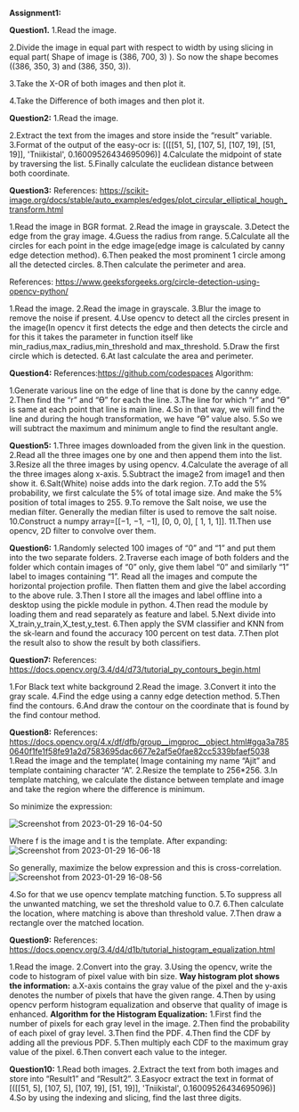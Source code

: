 **Assignment1:**

**Question1.** 
 1.Read the image.
 
 2.Divide the image in equal part with respect to width by using slicing in equal part( Shape of image is (386, 700, 3) ). So now the shape becomes ((386, 350, 3) and (386, 350, 3)).
 
 3.Take the X-OR of both images and then plot it.
 
 4.Take the Difference of both images and then plot it.

**Question2:**
 1.Read the image.
 
 2.Extract the text from the images and store inside the “result” variable.
 3.Format of the output of the easy-ocr is:                                                                      [([[51, 5], [107, 5], [107, 19], [51, 19]], 'Tniikistal', 0.16009526434695096)]
 4.Calculate the midpoint of state by traversing the list.
 5.Finally calculate the euclidean distance between both coordinate.
 
**Question3:**
References: https://scikit-image.org/docs/stable/auto_examples/edges/plot_circular_elliptical_hough_transform.html

 1.Read the image in BGR format.
 2.Read the image in grayscale.
 3.Detect the edge from the gray image.
 4.Guess the radius from range.
 5.Calculate all the circles for each point in the edge image(edge  image is calculated by canny edge detection method).
 6.Then peaked the most prominent 1 circle among all the detected circles.
 8.Then calculate the perimeter and area.
 
References: https://www.geeksforgeeks.org/circle-detection-using-opencv-python/

 1.Read the image.
 2.Read the image in grayscale.
 3.Blur the image to remove the noise if present.
 4.Use opencv to detect all the circles present in the image(In opencv it first detects the edge and then detects the circle and for this it takes the parameter in function itself like min_radius,max_radius,min_threshold and max_threshold.
 5.Draw the first circle which is detected.
 6.At last calculate the area and perimeter.

**Question4:**
References:https://github.com/codespaces
Algorithm:

 1.Generate various line on the edge of line that is done by the canny edge.
 2.Then find the “r” and “Ө” for each the line.
 3.The line for which “r” and “Ө” is same at each point that line is main line.
 4.So in that way, we will find the line and during the hough transformation, we have “Ө” value also.
 5.So we will subtract the maximum and minimum angle to find the resultant angle.
 
**Question5:**
 1.Three images downloaded from the given link in the question.
 2.Read all the three images one by one and then append them into the list.
 3.Resize all the three images by using opencv.
 4.Calculate the average of all the three images along x-axis.
 5.Subtract the image2 from image1 and then show it.
 6.Salt(White) noise adds into the dark region.
 7.To add the 5% probability, we first calculate the 5% of total image size. And make the 5% position of total images to 255.
 9.To remove the Salt noise, we use the median filter. Generally the median filter is used to remove the salt noise.
 10.Construct a numpy array=[[−1, −1, −1], [0, 0, 0], [ 1, 1, 1]].
 11.Then use opencv, 2D filter to convolve over them.
 
**Question6:**
 1.Randomly selected 100 images of “0” and “1” and put them into the two separate folders.
 2.Traverse each image of both folders and the folder which contain images of “0” only, give them label “0” and similarly “1” label to images containing “1”. Read all the images and compute the horizontal projection profile. Then flatten them and give the label according to the above rule.
 3.Then I store all the images and label offline into a desktop using the pickle module in python.
 4.Then read the module by loading them and read separately as feature and label.
 5.Next divide into X_train,y_train,X_test,y_test.
 6.Then apply the SVM classifier and KNN from the sk-learn and found the accuracy 100 percent on test data.
 7.Then plot the result also to show the result by both classifiers.

**Question7:**
References: https://docs.opencv.org/3.4/d4/d73/tutorial_py_contours_begin.html

 1.For Black text white background
 2.Read the image.
 3.Convert it into the gray scale.
 4.Find the edge using a canny edge detection method.
 5.Then find the contours. 
 6.And draw the contour on the coordinate that is found by the find contour method.

**Question8:**
References: 
https://docs.opencv.org/4.x/df/dfb/group__imgproc__object.html#gga3a7850640f1fe1f58fe91a2d7583695dac6677e2af5e0fae82cc5339bfaef5038
 1.Read the image and the template( Image containing my name “Ajit” and template containing character “A”.
 2.Resize the template to 256*256.
 3.In template matching, we calculate the distance between template and image and take the region where the difference is minimum.


 So minimize the expression:

 ![Screenshot from 2023-01-29 16-04-50](https://user-images.githubusercontent.com/60688738/216811171-b7f0d92a-5428-43cd-935e-2d8f15ea2f89.png)

 Where f is the image and t is the template.
 After expanding:
 ![Screenshot from 2023-01-29 16-06-18](https://user-images.githubusercontent.com/60688738/216811181-5fe45edd-fc83-483b-b43b-9312f8f76aee.png)

 So generally, maximize the below expression and this is cross-correlation.
 ![Screenshot from 2023-01-29 16-08-56](https://user-images.githubusercontent.com/60688738/216811198-524e8003-edd4-4d0b-9547-645169970f70.png)

 
 4.So for that we use opencv template matching function.
 5.To suppress all the unwanted matching, we set the threshold value to 0.7.
 6.Then calculate the location, where matching is above than threshold value.
 7.Then draw a rectangle over the matched location.
 
**Question9:**
References: 
https://docs.opencv.org/3.4/d4/d1b/tutorial_histogram_equalization.html

 1.Read the image.
 2.Convert into the gray.
 3.Using the opencv, write the code to histogram of pixel value with bin size.
 **Way histogram plot shows the information:**
    a.X-axis contains the gray value of the pixel and the y-axis denotes the number of pixels that have the given range.
 4.Then by using opencv perform histogram equalization and observe that quality of image is enhanced.
 **Algorithm for the Histogram Equalization:**
   1.First find the number of pixels for each gray level in the image.
   2.Then find the probability of each pixel of gray level.
   3.Then find the PDF.
   4.Then find the CDF by adding all the previous PDF.
   5.Then multiply each CDF to the maximum gray value of the pixel.
   6.Then convert each value to the integer.
   
**Question10:**
 1.Read both images.
 2.Extract the text from both images and store into “Result1” and “Result2”.
 3.Easyocr extract the text in format of 
      [([[51, 5], [107, 5], [107, 19], [51, 19]], 'Tniikistal', 0.16009526434695096)]
 4.So by using the indexing and slicing, find the last three digits.

